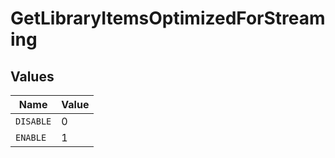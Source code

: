 # GetLibraryItemsOptimizedForStreaming


## Values

| Name      | Value     |
| --------- | --------- |
| `DISABLE` | 0         |
| `ENABLE`  | 1         |
